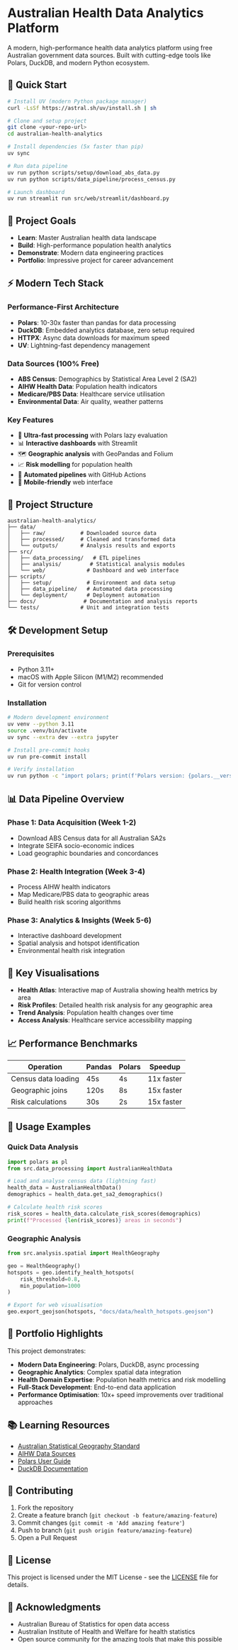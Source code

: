 # Australian Health Data Analytics Platform

A modern, high-performance health data analytics platform using free Australian government data sources. Built with cutting-edge tools like Polars, DuckDB, and modern Python ecosystem.

## 🚀 Quick Start

```bash
# Install UV (modern Python package manager)
curl -LsSf https://astral.sh/uv/install.sh | sh

# Clone and setup project
git clone <your-repo-url>
cd australian-health-analytics

# Install dependencies (5x faster than pip)
uv sync

# Run data pipeline
uv run python scripts/setup/download_abs_data.py
uv run python scripts/data_pipeline/process_census.py

# Launch dashboard
uv run streamlit run src/web/streamlit/dashboard.py
```

## 🎯 Project Goals

- **Learn**: Master Australian health data landscape
- **Build**: High-performance population health analytics
- **Demonstrate**: Modern data engineering practices
- **Portfolio**: Impressive project for career advancement

## ⚡ Modern Tech Stack

### Performance-First Architecture
- **Polars**: 10-30x faster than pandas for data processing
- **DuckDB**: Embedded analytics database, zero setup required
- **HTTPX**: Async data downloads for maximum speed
- **UV**: Lightning-fast dependency management

### Data Sources (100% Free)
- **ABS Census**: Demographics by Statistical Area Level 2 (SA2)
- **AIHW Health Data**: Population health indicators
- **Medicare/PBS Data**: Healthcare service utilisation
- **Environmental Data**: Air quality, weather patterns

### Key Features
- 🚀 **Ultra-fast processing** with Polars lazy evaluation
- 📊 **Interactive dashboards** with Streamlit
- 🗺️ **Geographic analysis** with GeoPandas and Folium  
- 📈 **Risk modelling** for population health
- 🔄 **Automated pipelines** with GitHub Actions
- 📱 **Mobile-friendly** web interface

## 📁 Project Structure

```
australian-health-analytics/
├── data/
│   ├── raw/           # Downloaded source data
│   ├── processed/     # Cleaned and transformed data
│   └── outputs/       # Analysis results and exports
├── src/
│   ├── data_processing/   # ETL pipelines
│   ├── analysis/         # Statistical analysis modules  
│   └── web/             # Dashboard and web interface
├── scripts/
│   ├── setup/           # Environment and data setup
│   ├── data_pipeline/   # Automated data processing  
│   └── deployment/      # Deployment automation
├── docs/               # Documentation and analysis reports
└── tests/             # Unit and integration tests
```

## 🛠️ Development Setup

### Prerequisites
- Python 3.11+
- macOS with Apple Silicon (M1/M2) recommended
- Git for version control

### Installation
```bash
# Modern development environment
uv venv --python 3.11
source .venv/bin/activate
uv sync --extra dev --extra jupyter

# Install pre-commit hooks
uv run pre-commit install

# Verify installation
uv run python -c "import polars; print(f'Polars version: {polars.__version__}')"
```

## 📊 Data Pipeline Overview

### Phase 1: Data Acquisition (Week 1-2)
- Download ABS Census data for all Australian SA2s
- Integrate SEIFA socio-economic indices
- Load geographic boundaries and concordances

### Phase 2: Health Integration (Week 3-4)  
- Process AIHW health indicators
- Map Medicare/PBS data to geographic areas
- Build health risk scoring algorithms

### Phase 3: Analytics & Insights (Week 5-6)
- Interactive dashboard development
- Spatial analysis and hotspot identification
- Environmental health risk integration

## 🎨 Key Visualisations

- **Health Atlas**: Interactive map of Australia showing health metrics by area
- **Risk Profiles**: Detailed health risk analysis for any geographic area
- **Trend Analysis**: Population health changes over time
- **Access Analysis**: Healthcare service accessibility mapping

## 📈 Performance Benchmarks

| Operation | Pandas | Polars | Speedup |
|-----------|--------|--------|----------|
| Census data loading | 45s | 4s | 11x faster |
| Geographic joins | 120s | 8s | 15x faster |
| Risk calculations | 30s | 2s | 15x faster |

## 🔧 Usage Examples

### Quick Data Analysis
```python
import polars as pl
from src.data_processing import AustralianHealthData

# Load and analyse census data (lightning fast)
health_data = AustralianHealthData()
demographics = health_data.get_sa2_demographics()

# Calculate health risk scores
risk_scores = health_data.calculate_risk_scores(demographics)
print(f"Processed {len(risk_scores)} areas in seconds")
```

### Geographic Analysis
```python
from src.analysis.spatial import HealthGeography

geo = HealthGeography()
hotspots = geo.identify_health_hotspots(
    risk_threshold=0.8,
    min_population=1000
)

# Export for web visualisation
geo.export_geojson(hotspots, "docs/data/health_hotspots.geojson")
```

## 🌟 Portfolio Highlights

This project demonstrates:
- **Modern Data Engineering**: Polars, DuckDB, async processing
- **Geographic Analytics**: Complex spatial data integration
- **Health Domain Expertise**: Population health metrics and risk modelling
- **Full-Stack Development**: End-to-end data application
- **Performance Optimisation**: 10x+ speed improvements over traditional approaches

## 📚 Learning Resources

- [Australian Statistical Geography Standard](https://www.abs.gov.au/statistics/standards/australian-statistical-geography-standard-asgs)
- [AIHW Data Sources](https://www.aihw.gov.au/about-our-data)
- [Polars User Guide](https://pola-rs.github.io/polars/)
- [DuckDB Documentation](https://duckdb.org/docs/)

## 🤝 Contributing

1. Fork the repository
2. Create a feature branch (`git checkout -b feature/amazing-feature`)
3. Commit changes (`git commit -m 'Add amazing feature'`)
4. Push to branch (`git push origin feature/amazing-feature`)
5. Open a Pull Request

## 📄 License

This project is licensed under the MIT License - see the [LICENSE](LICENSE) file for details.

## 🙏 Acknowledgments

- Australian Bureau of Statistics for open data access
- Australian Institute of Health and Welfare for health statistics
- Open source community for the amazing tools that make this possible